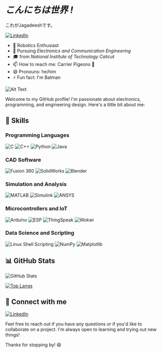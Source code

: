 # *こんにちは世界 !* 
これがJagadeeshです。

[![LinkedIn](https://img.shields.io/badge/LinkedIn-Profile-blue)](https://www.linkedin.com/in/jagadeeshmummana/)

- 🤖 Robotics Enthusiast
- 💪 Pursuing *Electronics and Communication Engineering*
- 🎓 from *National Institute of Technology Calicut*
- 📫 How to reach me: Carrier Pigeons 🪽
- 😄 Pronouns: he/him
- ⚡ Fun fact: I'm Batman
  
 ![Alt Text](https://i.giphy.com/media/v1.Y2lkPTc5MGI3NjExb2MyeDVrcjVhcDB4aHlhYTBnbmtjZ21wZGl5ZHIxM2NxdTNiZjkwOCZlcD12MV9pbnRlcm5hbF9naWZfYnlfaWQmY3Q9Zw/JFz7YZA0vhiGlAYCSn/giphy.gif)






Welcome to my GitHub profile! I'm passionate about electronics, programming, and engineering design. Here's a little bit about me:

## 🔧 Skills

### Programming Languages
![C](https://img.shields.io/badge/C-A8B9CC?style=for-the-badge&logo=c&logoColor=white)
![C++](https://img.shields.io/badge/C++-00599C?style=for-the-badge&logo=cplusplus&logoColor=white)
![Python](https://img.shields.io/badge/Python-3776AB?style=for-the-badge&logo=python&logoColor=white)
![Java](https://img.shields.io/badge/Java-007396?style=for-the-badge&logo=java&logoColor=white)

### CAD Software
![Fusion 360](https://img.shields.io/badge/Fusion%20360-FFAE1A?style=for-the-badge&logo=autodesk&logoColor=black)
![SolidWorks](https://img.shields.io/badge/SolidWorks-FB1D20?style=for-the-badge&logo=solidworks&logoColor=white)
![Blender](https://img.shields.io/badge/Blender-F5792A?style=for-the-badge&logo=blender&logoColor=white)

### Simulation and Analysis
![MATLAB](https://img.shields.io/badge/MATLAB-0076A8?style=for-the-badge&logo=mathworks&logoColor=white)
![Simulink](https://img.shields.io/badge/Simulink-0076A8?style=for-the-badge&logo=simulink&logoColor=white)
![ANSYS](https://img.shields.io/badge/ANSYS-FF9900?style=for-the-badge&logo=ansys&logoColor=black)

### Microcontrollers and IoT
![Arduino](https://img.shields.io/badge/Arduino-00979D?style=for-the-badge&logo=arduino&logoColor=white)
![ESP](https://img.shields.io/badge/ESP-CC0000?style=for-the-badge&logo=espressif&logoColor=white)
![ThingSpeak](https://img.shields.io/badge/ThingSpeak-0098D8?style=for-the-badge&logoColor=white)
![Wokwi](https://img.shields.io/badge/Wokwi-282C34?style=for-the-badge&logo=wokwi&logoColor=white)

### Data Science and Scripting
![Linux Shell Scripting](https://img.shields.io/badge/Linux_Shell_Scripting-FCC624?style=for-the-badge&logo=linux&logoColor=black)
![NumPy](https://img.shields.io/badge/NumPy-013243?style=for-the-badge&logo=numpy&logoColor=white)
![Matplotlib](https://img.shields.io/badge/Matplotlib-11557C?style=for-the-badge&logo=python&logoColor=white)
## 📊 GitHub Stats

![GitHub Stats](https://github-readme-stats.vercel.app/api?username=Mummanajagadeesh&show_icons=true&theme=radical&include_all_commits=true)



[![Top Langs](https://github-readme-stats.vercel.app/api/top-langs/?username=Mummanajagadeesh&layout=compact&theme=radical)](https://github.com/Mummanajagadeesh/github-readme-stats)

## 🔗 Connect with me

[![LinkedIn](https://img.shields.io/badge/LinkedIn-Profile-blue)](https://www.linkedin.com/in/jagadeeshmummana/)


Feel free to reach out if you have any questions or if you'd like to collaborate on a project. I'm always open to learning and trying out new things!

Thanks for stopping by! 😄
